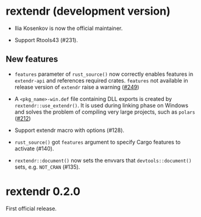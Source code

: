 # rextendr (development version)

* Ilia Kosenkov is now the official maintainer.

* Support Rtools43 (#231).

## New features

* `features` parameter of `rust_source()` now correctly enables features in `extendr-api` and references required crates.
`features` not available in release version of `extendr` raise a warning ([#249](https://github.com/extendr/rextendr/pull/249))

* A `<pkg_name>-win.def` file containing DLL exports is created by `rextendr::use_extendr()`. It is used during linking phase on Windows and solves the problem of compiling very large projects, such as `polars` ([#212](https://github.com/extendr/rextendr/pull/212))

* Support extendr macro with options (#128).

* `rust_source()` got `features` argument to specify Cargo features to activate
  (#140).

* `rextendr::document()` now sets the envvars that `devtools::document()` sets,
  e.g. `NOT_CRAN` (#135).

# rextendr 0.2.0

First official release.
